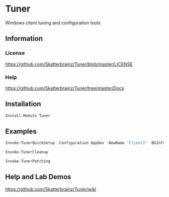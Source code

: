 # Tuner
Windows client tuning and configuration tools

## Information

### License
https://github.com/Skatterbrainz/Tuner/blob/master/LICENSE

### Help
https://github.com/Skatterbrainz/Tuner/tree/master/Docs

## Installation

```powershell
Install-Module Tuner
```

## Examples

```powershell
Invoke-TunerQuickSetup -Configuration AppDev -NewName "Client3" -BGInfo

Invoke-TunerCleanup

Invoke-TunerPatching
```

## Help and Lab Demos

https://github.com/Skatterbrainz/Tuner/wiki
